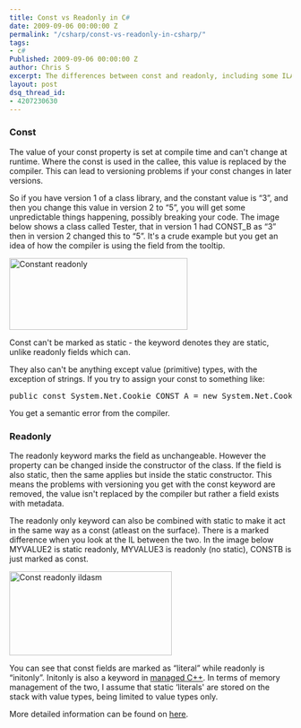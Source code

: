 ```yaml
---
title: Const vs Readonly in C#
date: 2009-09-06 00:00:00 Z
permalink: "/csharp/const-vs-readonly-in-csharp/"
tags:
- c#
Published: 2009-09-06 00:00:00 Z
author: Chris S
excerpt: The differences between const and readonly, including some ILASM.
layout: post
dsq_thread_id:
- 4207230630
---
```


### Const

The value of your const property is set at compile time and can't change at runtime. Where the const is used in the callee, this value is replaced by the compiler. This can lead to versioning problems if your const changes in later versions.

So if you have version 1 of a class library, and the constant value is &#8220;3&#8221;, and then you change this value in version 2 to &#8220;5&#8221;, you will get some unpredictable things happening, possibly breaking your code. The image below shows a class called Tester, that in version 1 had CONST_B as &#8220;3&#8221; then in version 2 changed this to &#8220;5&#8221;. It's a crude example but you get an idea of how the compiler is using the field from the tooltip.

<!--more-->

<img src="/assets/2009/09/constreadonly.gif" alt="Constant readonly" width="318" height="128" />

Const can't be marked as static - the keyword denotes they are static, unlike readonly fields which can.

They also can't be anything except value (primitive) types, with the exception of strings. If you try to assign your const to something like:

<pre>public const System.Net.Cookie CONST_A = new System.Net.Cookie();</pre>

You get a semantic error from the compiler.

### Readonly

The readonly keyword marks the field as unchangeable. However the property can be changed inside the constructor of the class. If the field is also static, then the same applies but inside the static constructor. This means the problems with versioning you get with the const keyword are removed, the value isn't replaced by the compiler but rather a field exists with metadata. 

The readonly only keyword can also be combined with static to make it act in the same way as a const (atleast on the surface). There is a marked difference when you look at the IL between the two. In the image below MYVALUE2 is static readonly, MYVALUE3 is readonly (no static), CONSTB is just marked as const.

<img src="/assets/2009/09/constreadonlyildasm.gif" alt="Const readonly ildasm" width="290" height="150" />

You can see that const fields are marked as &#8220;literal&#8221; while readonly is &#8220;initonly&#8221;. Initonly is also a keyword in [managed C++][1]. In terms of memory management of the two, I assume that static &#8216;literals' are stored on the stack with value types, being limited to value types only.

More detailed information can be found on [here][2].

 [1]: http://msdn2.microsoft.com/en-us/library/4d8xah36(VS.80).aspx
 [2]: http://en.csharp-online.net/const,_static_and_readonly